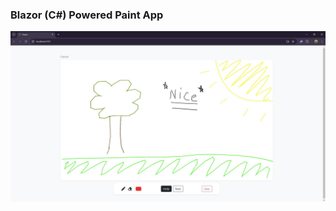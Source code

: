 ﻿
### Blazor (C#) Powered Paint App
![Screenshot](https://github.com/nedankinde/wubzy/blob/main/SCREENSHOT.JPG)
